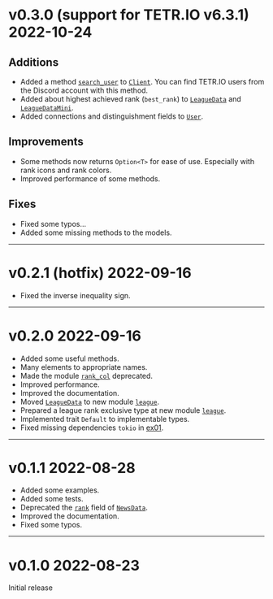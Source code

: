 # v0.3.0 (support for TETR.IO v6.3.1) 2022-10-24

## Additions

- Added a method [`search_user`](https://docs.rs/tetr_ch/0.3.0/tetr_ch/client/struct.Client.html#method.search_user) to [`Client`](https://docs.rs/tetr_ch/0.3.0/tetr_ch/client/struct.Client.html). You can find TETR.IO users from the Discord account with this method.
- Added about highest achieved rank (`best_rank`) to [`LeagueData`](https://docs.rs/tetr_ch/0.3.0/tetr_ch/model/league/struct.LeagueData.html) and [`LeagueDataMini`](https://docs.rs/tetr_ch/0.3.0/tetr_ch/model/league_leaderboard/struct.LeagueDataMini.html).
- Added connections and distinguishment fields to [`User`](https://docs.rs/tetr_ch/0.3.0/tetr_ch/model/user/struct.User.html).

## Improvements

- Some methods now returns `Option<T>` for ease of use. Especially with rank icons and rank colors.
- Improved performance of some methods.

## Fixes

- Fixed some typos...
- Added some missing methods to the models.

---

# v0.2.1 (hotfix)  2022-09-16

- Fixed the inverse inequality sign.

---

# v0.2.0  2022-09-16

- Added some useful methods.
- Many elements to appropriate names.
- Made the module [`rank_col`](https://docs.rs/tetr_ch/0.2.0/tetr_ch/constants/rank_col/) deprecated.
- Improved performance.
- Improved the documentation.
- Moved [`LeagueData`](https://docs.rs/tetr_ch/0.1.1/tetr_ch/model/user/struct.LeagueData.html) to new module [`league`](https://docs.rs/tetr_ch/0.2.0/tetr_ch/model/league/).
- Prepared a league rank exclusive type at new module [`league`](https://docs.rs/tetr_ch/0.2.0/tetr_ch/model/league/).
- Implemented trait `Default` to implementable types.
- Fixed missing dependencies `tokio` in [ex01](./examples/ex01_get_user_details/).

---

# v0.1.1  2022-08-28

- Added some examples.
- Added some tests.
- Deprecated the [`rank`](https://docs.rs/tetr_ch/0.1.1/tetr_ch/model/latest_news/struct.NewsData.html#structfield._rank) field of [`NewsData`](https://docs.rs/tetr_ch/latest/tetr_ch/model/latest_news/struct.NewsData.html).
- Improved the documentation.
- Fixed some typos.

---

# v0.1.0  2022-08-23

Initial release
